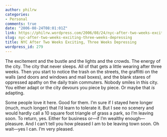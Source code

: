 ```yaml
---
author: philrw
categories:
- Personal
comments: true
date: "2006-08-24T08:01:01Z"
link: https://philrw.wordpress.com/2006/08/24/nyc-after-two-weeks-exciting-three-weeks-depressing/
slug: nyc-after-two-weeks-exciting-three-weeks-depressing
title: NYC After Two Weeks Exciting, Three Weeks Depressing
wordpress_id: 279
---
```


The excitement and the bustle and the lights and the crowds. The energy of the city. The city that never sleeps. All of that gets a little wearing after three weeks. Then you start to notice the trash on the streets, the graffitti on the walls (and doors and windows and mail boxes), and the blank stares of oppressed apathy on the daily train commuters. Nobody smiles in this city. You either adapt or the city devours you piece by piece. Or maybe that _is_ adapting.

Some people love it here. Good for them. I’m sure if I stayed here longer (much, much longer) that I’d learn to tolerate it. But I see no scenery and would hardly call a 10 square foot triangle of grass a park, so I’m leaving soon. To return, yes. Either for business or—if I’m wealthy enough—pleasure. And I can’t tell you how pleased I am to be leaving town soon. Oh wait—yes I can. I’m very pleased.